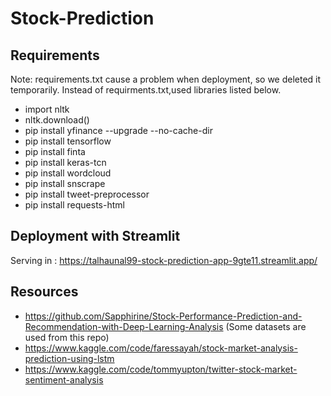 # Stock-Prediction

## Requirements
Note: requirements.txt cause a problem when deployment, so we deleted it temporarily. Instead of requirments.txt,used libraries listed below. 
- import nltk
- nltk.download()
- pip install yfinance --upgrade --no-cache-dir
- pip install tensorflow
- pip install finta
- pip install keras-tcn
- pip install wordcloud
- pip install snscrape
- pip install tweet-preprocessor
- pip install requests-html

## Deployment with Streamlit
Serving in : https://talhaunal99-stock-prediction-app-9gte11.streamlit.app/

## Resources
- https://github.com/Sapphirine/Stock-Performance-Prediction-and-Recommendation-with-Deep-Learning-Analysis (Some datasets are used from this repo)
- https://www.kaggle.com/code/faressayah/stock-market-analysis-prediction-using-lstm
- https://www.kaggle.com/code/tommyupton/twitter-stock-market-sentiment-analysis
